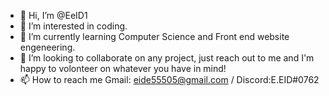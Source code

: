 - 👋 Hi, I’m @EeID1
- 👀 I’m interested in coding.
- 🌱 I’m currently learning Computer Science and Front end website engeneering. 
- 💞️ I’m looking to collaborate on any project, just reach out to me and I'm happy to volonteer on whatever you have in mind!
- 📫 How to reach me Gmail: eide55505@gmail.com / Discord:E.EID#0762

<!---
EeID1/EeID1 is a ✨ special ✨ repository because its `README.md` (this file) appears on your GitHub profile.
You can click the Preview link to take a look at your changes.
--->
